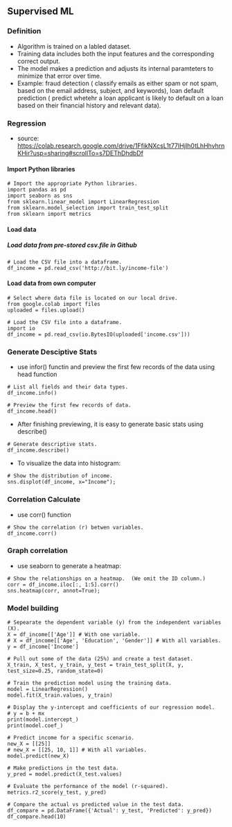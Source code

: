 ## Supervised ML
### Definition
- Algorithm is trained on a labled dataset. 
- Training data includes both the input features and the corresponding correct output. 
- The model makes a prediction and adjusts its internal paramteters to minimize that error over time. 
- Example: fraud detection ( classify emails as either spam or not spam, based on the email address, subject, and keywords), loan default prediction ( predict whetehr a loan applicant is likely to default on a loan based on their financial history and relevant data). 

### Regression
- source: https://colab.research.google.com/drive/1FfikNXcsL1t77IHjIh0tLhHhvhrnKHir?usp=sharing#scrollTo=s7DEThDhdbDf

#### Import Python libraries
```
# Import the appropriate Python libraries.
import pandas as pd
import seaborn as sns
from sklearn.linear_model import LinearRegression
from sklearn.model_selection import train_test_split
from sklearn import metrics
```
#### Load data
##### Load data from pre-stored csv.file in Github
```
# Load the CSV file into a dataframe.
df_income = pd.read_csv('http://bit.ly/income-file')
```
#### Load data from own computer
```
# Select where data file is located on our local drive.
from google.colab import files
uploaded = files.upload()

# Load the CSV file into a dataframe.
import io
df_income = pd.read_csv(io.BytesIO(uploaded['income.csv']))
```

### Generate Desciptive Stats
- use infor() functin and preview the first few records of the data using head function
```
# List all fields and their data types.
df_income.info()

# Preview the first few records of data.
df_income.head()
```
- After finishing previewing, it is easy to generate basic stats using describe()

```
# Generate descriptive stats.
df_income.describe()
```

- To visualize the data into histogram:
```
# Show the distribution of income.
sns.displot(df_income, x="Income");
```

### Correlation Calculate
- use corr() function
```
# Show the correlation (r) betwen variables.
df_income.corr()
```

### Graph correlation
- use seaborn to generate a heatmap:
```
# Show the relationships on a heatmap.  (We omit the ID column.)
corr = df_income.iloc[:, 1:5].corr()
sns.heatmap(corr, annot=True);
```
### Model building
```
# Sepearate the dependent variable (y) from the independent variables (X).
X = df_income[['Age']] # With one variable.
# X = df_income[['Age', 'Education', 'Gender']] # With all variables.
y = df_income['Income']

# Pull out some of the data (25%) and create a test dataset.
X_train, X_test, y_train, y_test = train_test_split(X, y, test_size=0.25, random_state=0)

# Train the prediction model using the training data.
model = LinearRegression()
model.fit(X_train.values, y_train)

# Display the y-intercept and coefficients of our regression model.
# y = b + mx
print(model.intercept_)
print(model.coef_)

# Predict income for a specific scenario.
new_X = [[25]]
# new_X = [[25, 10, 1]] # With all variables.
model.predict(new_X)

# Make predictions in the test data.
y_pred = model.predict(X_test.values)

# Evaluate the performance of the model (r-squared).
metrics.r2_score(y_test, y_pred)

# Compare the actual vs predicted value in the test data.
df_compare = pd.DataFrame({'Actual': y_test, 'Predicted': y_pred})
df_compare.head(10)
```


